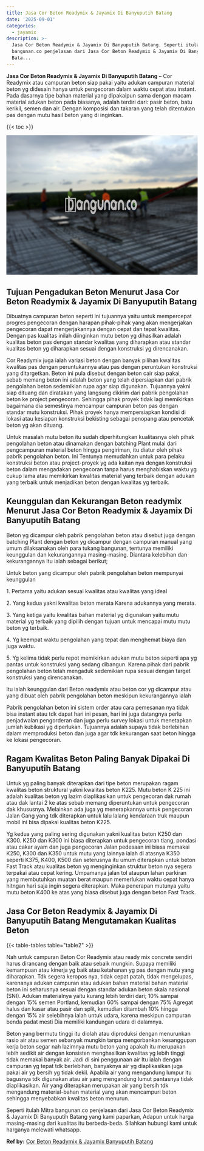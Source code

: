 ```yaml
---
title: Jasa Cor Beton Readymix & Jayamix Di Banyuputih Batang
date: '2025-09-01'
categories:
  - jayamix
description: >-
  Jasa Cor Beton Readymix & Jayamix Di Banyuputih Batang. Seperti itulah Mitra
  bangunan.co penjelasan dari Jasa Cor Beton Readymix & Jayamix Di Banyuputih
  Bata...
---
```


**Jasa Cor Beton Readymix & Jayamix Di Banyuputih Batang** – Cor Readymix atau campuran beton siap pakai yaitu adukan campuran material beton yg didesain hanya untuk pengecoran dalam waktu cepat atau instant. Pada dasarnya tipe bahan material yang dipakaipun sama dengan macam material adukan beton pada biasanya, adalah terdiri dari: pasir beton, batu kerikil, semen dan air. Dengan komposisi dan takaran yang telah ditentukan pas dengan mutu hasil beton yang di inginkan.

{{< toc >}}

![Jasa Cor Beton Readymix & Jayamix Di Banyuputih Batang](/images/jasa-cor-readymix-38.png)

## Tujuan Pengadukan Beton Menurut Jasa Cor Beton Readymix & Jayamix Di Banyuputih Batang

Dibuatnya campuran beton seperti ini tujuannya yaitu untuk mempercepat progres pengecoran dengan harapan pihak-pihak yang akan mengerjakan pengecoran dapat mengerjakannya dengan cepat dan tepat kwalitas. Dengan pas kualitas inilah diinginkan mutu beton yg dihasilkan adalah kualitas beton pas dengan standar kwalitas yang diharapkan atau standar kualitas beton yg diharapkan sesuai dengan konstruksi yg direncanakan.

Cor Readymix juga ialah variasi beton dengan banyak pilihan kwalitas kwalitas pas dengan peruntukannya atau pas dengan peruntukan konstruksi yang ditargetkan. Beton ini pula disebut dengan beton cair siap pakai, sebab memang beton ini adalah beton yang telah dipersiapkan dari pabrik pengolahan beton sedemikian rupa agar siap digunakan. Tujuannya yakni siap dituang dan diratakan yang langsung dikirim dari pabrik pengolahan beton ke project pengecoran. Sehingga pihak proyek tidak lagi memikirkan bagaimana dia semestinya mencampur campuran beton pas dengan standar mutu konstruksi. Pihak proyek hanya mempersiapkan kondisi di lokasi atau kesiapan konstruksi bekisting sebagai penopang atau pencetak beton yg akan dituang.

Untuk masalah mutu beton itu sudah diperhitungkan kualitasnya oleh pihak pengolahan beton atau dinamakan dengan batching Plant mulai dari pengcampuran material beton hingga pengiriman, itu diatur oleh pihak pabrik pengolahan beton. Ini Tentunya memudahkan untuk para pelaku konstruksi beton atau project-proyek yg ada kaitan nya dengan konstruksi beton dalam mengadakan pengecoran tanpa harus menghabiskan waktu yg cukup lama atau memikirkan kwalitas material yang terbaik dengan adukan yang terbaik untuk menjadikan beton dengan kwalitas yg terbaik.

## Keunggulan dan Kekurangan Beton readymix Menurut Jasa Cor Beton Readymix & Jayamix Di Banyuputih Batang

Beton yg dicampur oleh pabrik pengolahan beton atau disebut juga dengan batching Plant dengan beton yg dicampur dengan campuran manual yang umum dilaksanakan oleh para tukang bangunan, tentunya memiliki keunggulan dan kekurangannya masing-masing. Diantara kelebihan dan kekurangannya Itu ialah sebagai berikut;

Untuk beton yang dicampur oleh pabrik pengolahan beton mempunyai keunggulan

1\. Pertama yaitu adukan sesuai kwalitas atau kwalitas yang ideal

2\. Yang kedua yakni kwalitas beton merata Karena adukannya yang merata.

3\. Yang ketiga yaitu kwalitas bahan material yg digunakan yaitu mutu material yg terbaik yang dipilih dengan tujuan untuk mencapai mutu mutu beton yg terbaik.

4\. Yg keempat waktu pengolahan yang tepat dan menghemat biaya dan juga waktu.

5\. Yg kelima tidak perlu repot memikirkan adukan mutu beton seperti apa yg pantas untuk konstruksi yang sedang dibangun. Karena pihak dari pabrik pengolahan beton telah mengaduk sedemikian rupa sesuai dengan target konstruksi yang direncanakan.

Itu ialah keunggulan dari Beton readymix atau beton cor yg dicampur atau yang dibuat oleh pabrik pengolahan beton meskipun kekurangannya ialah

Pabrik pengolahan beton ini sistem order atau cara pemesanan nya tidak bisa instant atau tdk dapat hari ini pesan, hari ini juga datangnya perlu penjadwalan pengorderan dan juga perlu survey lokasi untuk menetapkan jumlah kubikasi yg diperlukan. Tujuannya adalah supaya tidak berlebihan dalam memproduksi beton dan juga agar tdk kekurangan saat beton hingga ke lokasi pengecoran.

## Ragam Kwalitas Beton Paling Banyak Dipakai Di Banyuputih Batang

Untuk yg paling banyak diterapkan dari tipe beton merupakan ragam kwalitas beton struktural yakni kwalitas beton K225. Mutu beton K 225 ini adalah kualitas beton yg lazim diaplikasikan untuk pengecoran dak rumah atau dak lantai 2 ke atas sebab memang diperuntukan untuk pengecoran dak khususnya. Melainkan ada juga yg menerapkannya untuk pengecoran Jalan Gang yang tdk diterapkan untuk lalu lalang kendaraan truk maupun mobil ini bisa dipakai kualitas beton K225.

Yg kedua yang paling sering digunakan yakni kualitas beton K250 dan K300. K250 dan K300 ini biasa diterapkan untuk pengecoran tiang, pondasi atau cakar ayam dan juga pengecoran Jalan pedesaan ini biasa memakai K250, K300 dan K350 untuk mutu yang lainnya ialah di atasnya K350 seperti K375, K400, K500 dan seterusnya itu umum diterapkan untuk beton Fast Track atau kualitas beton yg menginginkan struktur beton nya segera terpakai atau cepat kering. Umpamanya jalan tol ataupun lahan parkiran yang membutuhkan muatan berat maupun memerlukan waktu cepat hanya hitngan hari saja ingin segera diterapkan. Maka penerapan mutunya yaitu mutu beton K400 ke atas yang biasa disebut juga dengan beton Fast Track.

## Jasa Cor Beton Readymix & Jayamix Di Banyuputih Batang Mengutamakan Kualitas Beton

{{< table-tables table="table2" >}}

Nah untuk campuran Beton Cor Readymix atau ready mix concrete sendiri harus dirancang dengan baik atau sebaik mungkin. Supaya memiliki kemampuan atau kinerja yg baik atau ketahanan yg pas dengan mutu yang diharapkan. Tdk segera keropos nya, tidak cepat patah, tidak mengelupas, karenanya adukan campuran atau adukan bahan material bahan material beton ini seharusnya sesuai dengan standar adukan beton skala nasional (SNI). Adukan materialnya yaitu kurang lebih terdiri dari; 10% sampai dengan 15% semen Portland, kemudian 60% sampai dengan 75% Agregat halus dan kasar atau pasir dan split, kemudian ditambah 10% hingga dengan 15% air selebihnya ialah untuk udara, karena meskipun campuran benda padat mesti Dia memiliki kandungan udara di dalamnya.

Beton yang bermutu tinggi itu diolah atau diproduksi dengan menurunkan rasio air atau semen sebanyak mungkin tanpa mengorbankan kesanggupan kerja beton segar nah lazimnya mutu beton yang apakah itu merupakan lebih sedikit air dengan konsisten menghasilkan kwalitas yg lebih tinggi tidak memakai banyak air. Jadi di sini penggunaan air Itu ialah dengan campuran yg tepat tdk berlebihan, banyaknya air yg diaplikasikan juga pakai air yg bersih yg tidak dekil. Apabila air yang mengandung lumpur itu bagusnya tdk digunakan atau air yang mengandung lumut pantasnya tidak diaplikasikan. Air yang diterapkan merupakan air yang bersih tdk mengandung material-bahan material yang akan mencampuri beton sehingga menyebabkan kwalitas beton menurun.

Seperti itulah Mitra bangunan.co penjelasan dari Jasa Cor Beton Readymix & Jayamix Di Banyuputih Batang yang kami paparkan, Adapun untuk harga masing-masing dari kualitas itu berbeda-beda. Silahkan hubungi kami untuk harganya melewati whatsapp.

**Ref by:** [Cor Beton Readymix & Jayamix Banyuputih Batang](https://id.wikipedia.org/wiki/Cor)
